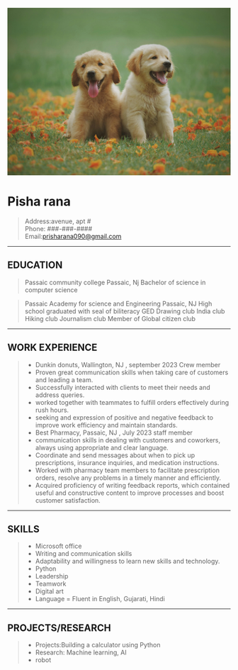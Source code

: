 ![resume](resumepfp.jpg)
# Pisha rana 
>
>Address:avenue, apt #                            
>Phone: ###-###-####            
>Email:prisharana090@gmail.com
___________________________________________________________________________ 

##  EDUCATION
> Passaic community college  Passaic, Nj 
Bachelor of science in computer science

>Passaic Academy for science and Engineering Passaic, NJ 
> High school graduated with seal of biliteracy  GED 
> Drawing club 
> India club 
>Hiking club 
> Journalism club
> Member of Global citizen club 

___________________________________________________________________________
## WORK EXPERIENCE                                                                                                                                                                                                           
> - Dunkin donuts, Wallington, NJ , september 2023 
Crew member
 > - Proven great communication skills when taking care of customers and leading a team.
>- Successfully interacted with clients to meet their needs and address queries. 
>- worked together with teammates to fulfill orders effectively during rush hours. 
>- seeking and expression of positive and negative feedback to improve work efficiency and maintain standards. 
> - Best Pharmacy, Passaic, NJ , July 2023 
	staff member 
> - communication skills in dealing with customers and coworkers, always using appropriate and clear language. 
> - Coordinate and send messages about when to pick up prescriptions, insurance inquiries, and medication instructions.
> - Worked with pharmacy team members to facilitate prescription orders, resolve any problems in a timely manner and efficiently.  
> - Acquired proficiency of writing feedback reports, which contained useful and constructive content to improve processes and boost customer satisfaction. 
__________________________________________________________________________                                                                                                             
## SKILLS
> - Microsoft office 
> - Writing and communication skills 
> - Adaptability and willingness to learn new skills and technology.
> - Python 
>- Leadership 
> - Teamwork 
> - Digital art 
> - Language = Fluent in English, Gujarati, Hindi 
___________________________________________________________________________

                                                                   
## PROJECTS/RESEARCH 
> - Projects:Building a calculator using Python 
> - Research: Machine learning, AI 
> - robot 
